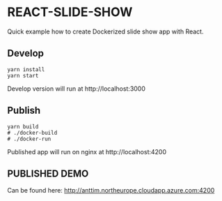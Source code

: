 # REACT-SLIDE-SHOW

Quick example how to create Dockerized slide show app with React.

## Develop

    yarn install
    yarn start

Develop version will run at http://localhost:3000

## Publish

    yarn build
    # ./docker-build
    # ./docker-run

Published app will run on nginx at http://localhost:4200

## PUBLISHED DEMO

Can be found here:
<http://anttim.northeurope.cloudapp.azure.com:4200>
